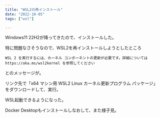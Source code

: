 ```yaml
---
title: "WSL2の再インストール"
date: "2022-10-05"
tags: ["wsl"]

---
```


Windows11 22H2が降ってきたので、インストールした。

特に問題なさそうなので、WSL2を再インストールしようとしたところ
```
WSL 2 を実行するには、カーネル コンポーネントの更新が必要です。詳細については https://aka.ms/wsl2kernel を参照してください
```
とのメッセージが。

リンク先で「x64 マシン用 WSL2 Linux カーネル更新プログラム パッケージ」をダウンロードして、実行。

WSL起動できるようになった。

Docker Desktopもインストールしなおして、また様子見。
